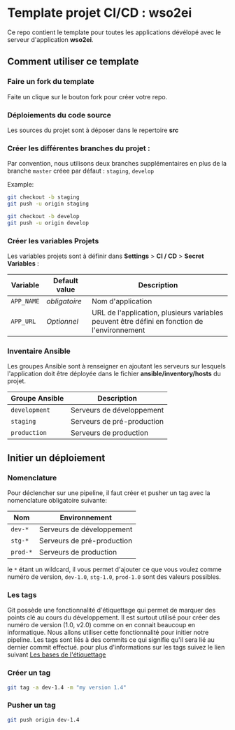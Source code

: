 # Template projet CI/CD : wso2ei

Ce repo contient le template pour toutes les applications dévélopé avec le serveur d'application **wso2ei**.

## Comment utiliser ce template

### Faire un fork du  template

Faite un clique sur le bouton fork pour créer votre repo.

### Déploiements du code source

Les sources du projet sont à déposer dans le repertoire **src**

### Créer les différentes branches du projet :

Par convention, nous utilisons deux branches supplémentaires en plus de la branche `master` créee par défaut : `staging`, `develop`

Example: 

```bash
git checkout -b staging
git push -u origin staging
```

```bash
git checkout -b develop
git push -u origin develop
```

### Créer les variables Projets

Les variables projets sont à définir dans **Settings** > **CI / CD** > **Secret Variables** :

Variable | Default value | Description
---------|---------------|-----------------------
`APP_NAME` | _obligatoire_ | Nom d'application
`APP_URL`  | _Optionnel_  | URL de l'application, plusieurs variables peuvent être défini en fonction de l'environnement

### Inventaire Ansible

Les groupes Ansible sont à renseigner en ajoutant les serveurs sur lesquels l'application doit être déployée dans le fichier **ansible/inventory/hosts** du projet.

Groupe Ansible | Description
---------------|--------------
`development` | Serveurs de développement
`staging`     | Serveurs de pré-production
`production`  | Serveurs de production

## Initier un déploiement

### Nomenclature

Pour déclencher sur une pipeline, 
il faut créer et pusher un tag avec la nomenclature obligatoire suivante:

Nom | Environnement
---------------|--------------
`dev-*` | Serveurs de développement
`stg-*` | Serveurs de pré-production
`prod-*` | Serveurs de production

le `*` étant un wildcard, il vous permet d'ajouter ce que vous voulez comme numéro de version, `dev-1.0`, `stg-1.0`, `prod-1.0` sont des valeurs possibles.

### Les tags

Git possède une fonctionnalité d'étiquettage qui permet de marquer des points clé au cours du développement. Il est surtout utilisé pour créer des numéro de version (1.0, v2.0) comme on en connait beaucoup en informatique. Nous allons utiliser cette fonctionnalité pour initier notre pipeline. 
Les tags sont liés à des commits ce qui signifie qu'il sera lié au dernier commit effectué.
pour plus d'informations sur les tags suivez le lien suivant [Les bases de l'étiquettage](https://git-scm.com/book/fr/v1/Les-bases-de-Git-%C3%89tiquetage)

### Créer un tag 

```bash
git tag -a dev-1.4 -m "my version 1.4"
```

### Pusher un tag 

```bash
git push origin dev-1.4
```

